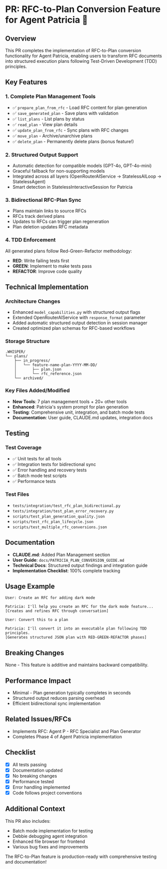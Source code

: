 # PR: RFC-to-Plan Conversion Feature for Agent Patricia 🎉

## Overview

This PR completes the implementation of RFC-to-Plan conversion functionality for Agent Patricia, enabling users to transform RFC documents into structured execution plans following Test-Driven Development (TDD) principles.

## Key Features

### 1. **Complete Plan Management Tools**
- ✅ `prepare_plan_from_rfc` - Load RFC content for plan generation
- ✅ `save_generated_plan` - Save plans with validation
- ✅ `list_plans` - List plans by status
- ✅ `read_plan` - View plan details  
- ✅ `update_plan_from_rfc` - Sync plans with RFC changes
- ✅ `move_plan` - Archive/unarchive plans
- ✅ `delete_plan` - Permanently delete plans (bonus feature!)

### 2. **Structured Output Support**
- Automatic detection for compatible models (GPT-4o, GPT-4o-mini)
- Graceful fallback for non-supporting models
- Integrated across all layers (OpenRouterAIService → StatelessAILoop → StatelessAgent)
- Smart detection in StatelessInteractiveSession for Patricia

### 3. **Bidirectional RFC-Plan Sync**
- Plans maintain links to source RFCs
- RFCs track derived plans
- Updates to RFCs can trigger plan regeneration
- Plan deletion updates RFC metadata

### 4. **TDD Enforcement**
All generated plans follow Red-Green-Refactor methodology:
- **RED**: Write failing tests first
- **GREEN**: Implement to make tests pass
- **REFACTOR**: Improve code quality

## Technical Implementation

### Architecture Changes
- Enhanced `model_capabilities.py` with structured output flags
- Extended OpenRouterAIService with `response_format` parameter
- Added automatic structured output detection in session manager
- Created optimized plan schemas for RFC-based workflows

### Storage Structure
```
.WHISPER/
└── plans/
    ├── in_progress/
    │   └── feature-name-plan-YYYY-MM-DD/
    │       ├── plan.json
    │       └── rfc_reference.json
    └── archived/
```

### Key Files Added/Modified
- **New Tools**: 7 plan management tools + 20+ other tools
- **Enhanced**: Patricia's system prompt for plan generation
- **Testing**: Comprehensive unit, integration, and batch mode tests
- **Documentation**: User guide, CLAUDE.md updates, integration docs

## Testing

### Test Coverage
- ✅ Unit tests for all tools
- ✅ Integration tests for bidirectional sync
- ✅ Error handling and recovery tests
- ✅ Batch mode test scripts
- ✅ Performance tests

### Test Files
- `tests/integration/test_rfc_plan_bidirectional.py`
- `tests/integration/test_plan_error_recovery.py`
- `scripts/test_plan_generation_quality.json`
- `scripts/test_rfc_plan_lifecycle.json`
- `scripts/test_multiple_rfc_conversions.json`

## Documentation

- **CLAUDE.md**: Added Plan Management section
- **User Guide**: `docs/PATRICIA_PLAN_CONVERSION_GUIDE.md`
- **Technical Docs**: Structured output findings and integration guide
- **Implementation Checklist**: 100% complete tracking

## Usage Example

```
User: Create an RFC for adding dark mode

Patricia: I'll help you create an RFC for the dark mode feature...
[Creates and refines RFC through conversation]

User: Convert this to a plan

Patricia: I'll convert it into an executable plan following TDD principles.
[Generates structured JSON plan with RED-GREEN-REFACTOR phases]
```

## Breaking Changes

None - This feature is additive and maintains backward compatibility.

## Performance Impact

- Minimal - Plan generation typically completes in seconds
- Structured output reduces parsing overhead
- Efficient bidirectional sync implementation

## Related Issues/RFCs

- Implements RFC: Agent P - RFC Specialist and Plan Generator
- Completes Phase 4 of Agent Patricia implementation

## Checklist

- [x] All tests passing
- [x] Documentation updated
- [x] No breaking changes
- [x] Performance tested
- [x] Error handling implemented
- [x] Code follows project conventions

## Additional Context

This PR also includes:
- Batch mode implementation for testing
- Debbie debugging agent integration
- Enhanced file browser for frontend
- Various bug fixes and improvements

The RFC-to-Plan feature is production-ready with comprehensive testing and documentation!